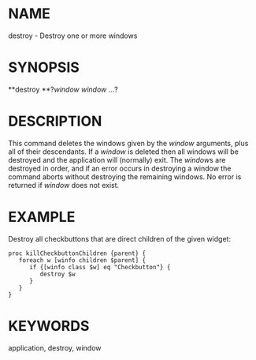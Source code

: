# NAME

destroy - Destroy one or more windows

# SYNOPSIS

**destroy **?*window window \...*?

# DESCRIPTION

This command deletes the windows given by the *window* arguments, plus
all of their descendants. If a *window* is deleted then all windows will
be destroyed and the application will (normally) exit. The *window*s are
destroyed in order, and if an error occurs in destroying a window the
command aborts without destroying the remaining windows. No error is
returned if *window* does not exist.

# EXAMPLE

Destroy all checkbuttons that are direct children of the given widget:

    proc killCheckbuttonChildren {parent} {
       foreach w [winfo children $parent] {
          if {[winfo class $w] eq "Checkbutton"} {
             destroy $w
          }
       }
    }

# KEYWORDS

application, destroy, window
